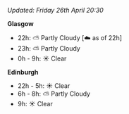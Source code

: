 *Updated: Friday 26th April 20:30*

**Glasgow**

* 22h: :partly_sunny: Partly Cloudy [:cloud: as of 22h]
* 23h: :partly_sunny: Partly Cloudy
* 0h - 9h: :sunny: Clear

**Edinburgh**

* 22h - 5h: :sunny: Clear
* 6h - 8h: :partly_sunny: Partly Cloudy
* 9h: :sunny: Clear

